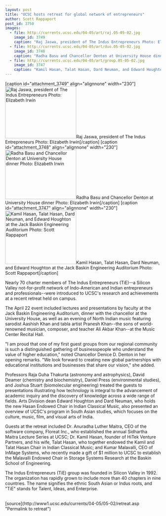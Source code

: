```yaml
---
layout: post
title: "UCSC hosts retreat for global network of entrepreneurs"
author: Scott Rappaport
post_id: 3750
images:
  - file: http://currents.ucsc.edu/04-05/art/raj.05-05-02.jpg
    image_id: 3749
    caption: "Raj Jaswa, president of The Indus Entrepreneurs Photo: Elizabeth Irwin"
  - file: http://currents.ucsc.edu/04-05/art/duo.05-05-02.jpg
    image_id: 3748
    caption: "Radha Basu and Chancellor Denton at University House dinner Photo: Elizabeth Irwin"
  - file: http://currents.ucsc.edu/04-05/art/group.05-05-02.jpg
    image_id: 3747
    caption: "Kamil Hasan, Talat Hasan, Dard Neuman, and Edward Houghton at the Jack Baskin Engineering Auditorium Photo: Scott Rappaport"
---
```


[caption id="attachment_3749" align="alignnone" width="230"]<a href="http://localhost/mysite/wp-content/uploads/2005/05/raj.05-05-02.jpg"><img class="size-full wp-image-3749" src="http://localhost/mysite/wp-content/uploads/2005/05/raj.05-05-02.jpg" alt="Raj Jaswa, president of The Indus Entrepreneurs Photo: Elizabeth Irwin" width="230" height="168" /></a>Raj Jaswa, president of The Indus Entrepreneurs Photo: Elizabeth Irwin[/caption]
[caption id="attachment_3748" align="alignnone" width="230"]<a href="http://localhost/mysite/wp-content/uploads/2005/05/duo.05-05-02.jpg"><img class="size-full wp-image-3748" src="http://localhost/mysite/wp-content/uploads/2005/05/duo.05-05-02.jpg" alt="Radha Basu and Chancellor Denton at University House dinner Photo: Elizabeth Irwin" width="230" height="159" /></a>Radha Basu and Chancellor Denton at University House dinner Photo: Elizabeth Irwin[/caption]
[caption id="attachment_3747" align="alignnone" width="230"]<a href="http://localhost/mysite/wp-content/uploads/2005/05/group.05-05-02.jpg"><img class="size-full wp-image-3747" src="http://localhost/mysite/wp-content/uploads/2005/05/group.05-05-02.jpg" alt="Kamil Hasan, Talat Hasan, Dard Neuman, and Edward Houghton at the Jack Baskin Engineering Auditorium Photo: Scott Rappaport" width="230" height="173" /></a>Kamil Hasan, Talat Hasan, Dard Neuman, and Edward Houghton at the Jack Baskin Engineering Auditorium Photo: Scott Rappaport[/caption]
<a name="content" id="content"></a>
<p>
  Nearly 70 charter members of The Indus Entrepreneurs (TiE)--a Silicon Valley not-for-profit network of Indo-American and Indian entrepreneurs and professionals--were introduced to UCSC's research and achievements at a recent retreat held on campus.
</p>
<p>
  The April 22 event included lectures and presentations by faculty at the Jack Baskin Engineering Auditorium, dinner with the chancellor at the University House, as well as an evening of North Indian music featuring sarodist Aashish Khan and tabla artist Pranesh Khan--the sons of world-renowned musician, composer, and teacher Ali Akbar Khan--at the Music Center Recital Hall.<br>
</p>
<p>
  "I am proud that one of my first guest groups from our regional community is such a distinguished gathering of businesspeople who understand the value of higher education," noted Chancellor Denice D. Denton in her opening remarks. "We look forward to creating new global partnerships with educational institutions and businesses that share our vision," she added.<br>
</p>
<p>
  Professors Raja Guha Thakurta (astronomy and astrophysics), David Deamer (chemistry and biochemistry), Daniel Press (environmental studies), and Joshua Stuart (biomolecular engineering) treated the guests to presentations illustrating how technology is integral to the advancement of academic inquiry and the discovery of knowledge across a wide range of fields. Arts Division dean Edward Houghton and Dard Neuman, who holds the new Hasan Endowed Chair in Indian Classical Music, also presented an overview of UCSC's program in South Asian studies, which focuses on the culture, music, film, and visual arts of India.<br>
</p>
<p>
  Guests at the retreat included Dr. Anuradha Luther Maitra, CEO of the software company, Floreat Inc., who established the annual Sidhartha Maitra Lecture Series at UCSC; Dr. Kamil Hasan, founder of HiTek Venture Partners, and his wife, Talat Hasan, who together endowed the Kamil and Talat Hasan Chair in Indian Classical Music; and Kumar Malavalli, CEO of InMage Systems, who recently made a gift of $1 million to UCSC to establish the Malavalli Endowed Chair in Storage Systems Research at the Baskin School of Engineering.<br>
</p>
<p>
  The Indus Entrepreneurs (TiE) group was founded in Silicon Valley in 1992. The organization has rapidly grown to include more than 40 chapters in nine countries. The name signifies the ethnic South Asian or Indus roots, and "TiE" stands for Talent, Ideas, and Enterprise.<br>
  <br>
</p>
[source](http://www1.ucsc.edu/currents/04-05/05-02/retreat.asp "Permalink to retreat")
